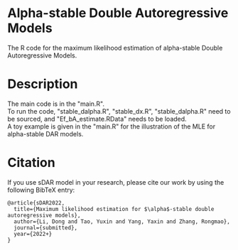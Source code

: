 # Alpha-stable Double Autoregressive Models
The R code for the maximum likelihood estimation of alpha-stable Double Autoregressive Models.

# Description
The main code is in the "main.R".  
To run the code, "stable_dalpha.R", "stable_dx.R", "stable_dalpha.R" need to be sourced, and "Ef_bA_estimate.RData" needs to be loaded.  
A toy example is given in the "main.R" for the illustration of the MLE for alpha-stable DAR models.  

# Citation
If you use sDAR model in your research, please cite our work by using the following BibTeX entry:  
```
@article{sDAR2022,
  title={Maximum likelihood estimation for $\alpha$-stable double autoregressive models},
  author={Li, Dong and Tao, Yuxin and Yang, Yaxin and Zhang, Rongmao},
  journal={submitted},
  year={2022+}
}
